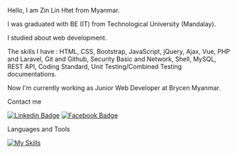 Hello, I am Zin Lin Htet from Myanmar.

I was graduated with BE (IT) from Technological University (Mandalay).

I studied about web development. 

The skills I have : HTML, CSS, Bootstrap, JavaScript, jQuery, Ajax, Vue, PHP and Laravel, Git and Github, Security Basic and Network, Shell, MySQL, REST API, Coding Standard, Unit Testing/Combined Testing documentations.

Now I'm currently working as Junior Web Developer at Brycen Myanmar.

Contact me

[![Linkedin Badge](https://img.shields.io/badge/Linkedin-E4405F?style=for-the-badge&logo=linkedin&logoColor=white)](https://www.linkedin.com/in/zinlinhtet/) 
[![Facebook Badge](https://img.shields.io/badge/Facebook-1877F2?style=for-the-badge&logo=facebook&logoColor=white)](https://www.facebook.com/zinlinhtetofficial) 

Languages and Tools

[![My Skills](https://skills.thijs.gg/icons?i=jquery,Ajax,javascript,vuejs,php,laravel,bootstrap,git,github,gitlab,vscode)](https://skills.thijs.gg)
